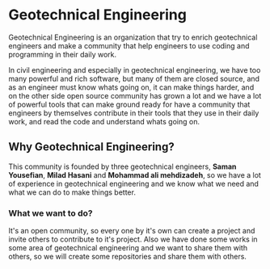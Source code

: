 # Geotechnical Engineering
Geotechnical Engineering is an organization that try to enrich geotechnical engineers and make a community that help engineers to use coding and programming in their daily work.

In civil engineering and especially in geotechnical engineering, we have too many powerful and rich software, but many of them are closed source, and as an engineer must know whats going on, it can make things harder, and on the other side open source community has grown a lot and we have a lot of powerful tools that can make ground ready for have a community that engineers by themselves contribute in their tools that they use in their daily work, and read the code and understand whats going on.


## Why Geotechnical Engineering?
This community is founded by three geotechnical engineers, **Saman Yousefian**<Phd candidate>, **Milad Hasani** and **Mohammad ali mehdizadeh**, so we have a lot of experience in geotechnical engineering and we know what we need and what we can do to make things better.


### What we want to do?
It's an open community, so every one by it's own can create a project and invite others to contribute to it's project. Also we have done some works in some area of geotechnical engineering and we want to share them with others, so we will create some repositories and share them with others.